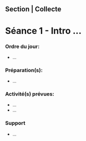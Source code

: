 ## Section | Collecte
# Séance 1 - Intro ...

### Ordre du jour:
- ...

### Préparation(s):
- ...

### Activité(s) prévues:
- ...
- ...

### Support
- ...


